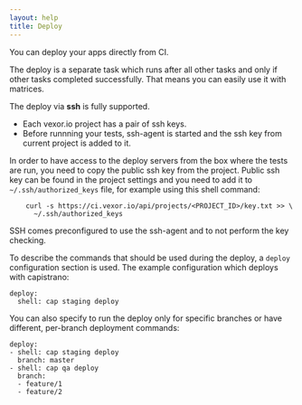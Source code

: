 ```yaml
---
layout: help
title: Deploy
---
```


You can deploy your apps directly from CI.

The deploy is a separate task which runs after all other tasks
and only if other tasks completed successfully.
That means  you can easily use it with matrices.

The deploy via __ssh__ is fully supported.

* Each vexor.io project has a pair of ssh keys.
* Before runnning your tests, ssh-agent is started and the ssh key from current project is added to it.

In order to have access to the deploy servers from the box where the tests are run,
you need to copy the public ssh key from the project. Public ssh key can be found
in the project settings and you need to add it to `~/.ssh/authorized_keys` file,
for example using this shell command:

```
    curl -s https://ci.vexor.io/api/projects/<PROJECT_ID>/key.txt >> \
      ~/.ssh/authorized_keys
```

SSH comes preconfigured to use the ssh-agent and to not perform the key checking.

To describe the commands that should be used during the deploy, a `deploy`
configuration section is used. The example configuration which deploys
with capistrano:

    deploy:
      shell: cap staging deploy

You can also specify to run the deploy only for specific branches or have different,
per-branch deployment commands:


    deploy:
    - shell: cap staging deploy
      branch: master
    - shell: cap qa deploy
      branch:
      - feature/1
      - feature/2
